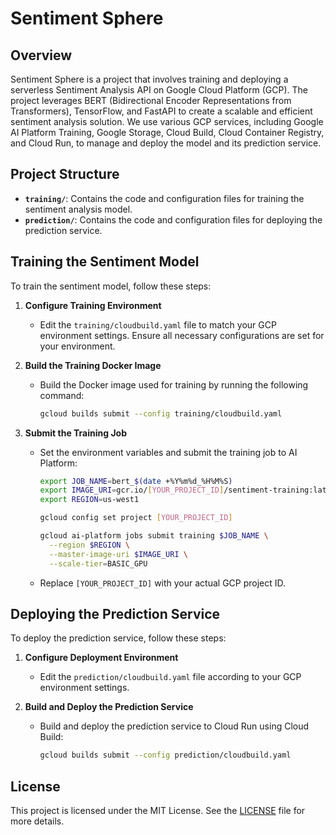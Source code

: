 # Sentiment Sphere

## Overview

Sentiment Sphere is a project that involves training and deploying a serverless Sentiment Analysis API on Google Cloud Platform (GCP). The project leverages BERT (Bidirectional Encoder Representations from Transformers), TensorFlow, and FastAPI to create a scalable and efficient sentiment analysis solution. We use various GCP services, including Google AI Platform Training, Google Storage, Cloud Build, Cloud Container Registry, and Cloud Run, to manage and deploy the model and its prediction service.

## Project Structure

- **`training/`**: Contains the code and configuration files for training the sentiment analysis model.
- **`prediction/`**: Contains the code and configuration files for deploying the prediction service.

## Training the Sentiment Model

To train the sentiment model, follow these steps:

1. **Configure Training Environment**

   - Edit the `training/cloudbuild.yaml` file to match your GCP environment settings. Ensure all necessary configurations are set for your environment.

2. **Build the Training Docker Image**

   - Build the Docker image used for training by running the following command:

     ```bash
     gcloud builds submit --config training/cloudbuild.yaml
     ```

3. **Submit the Training Job**

   - Set the environment variables and submit the training job to AI Platform:

     ```bash
     export JOB_NAME=bert_$(date +%Y%m%d_%H%M%S)
     export IMAGE_URI=gcr.io/[YOUR_PROJECT_ID]/sentiment-training:latest
     export REGION=us-west1

     gcloud config set project [YOUR_PROJECT_ID]

     gcloud ai-platform jobs submit training $JOB_NAME \
       --region $REGION \
       --master-image-uri $IMAGE_URI \
       --scale-tier=BASIC_GPU
     ```

   - Replace `[YOUR_PROJECT_ID]` with your actual GCP project ID.

## Deploying the Prediction Service

To deploy the prediction service, follow these steps:

1. **Configure Deployment Environment**

   - Edit the `prediction/cloudbuild.yaml` file according to your GCP environment settings.

2. **Build and Deploy the Prediction Service**

   - Build and deploy the prediction service to Cloud Run using Cloud Build:

     ```bash
     gcloud builds submit --config prediction/cloudbuild.yaml
     ```
     
## License

This project is licensed under the MIT License. See the [LICENSE](LICENSE) file for more details.
